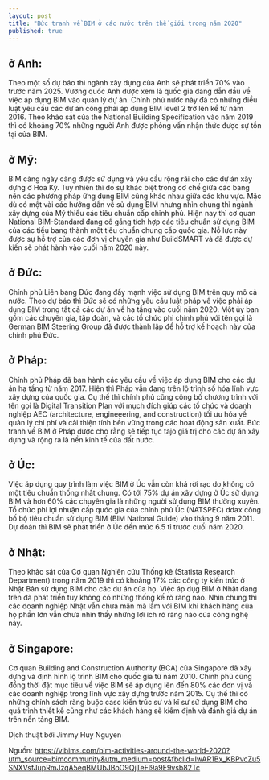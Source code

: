 ```yaml
---
layout: post
title: "Bức tranh về BIM ở các nước trên thế giới trong năm 2020"
published: true
---
```



## ở Anh:


Theo một số dự báo thì ngành xây dựng của Anh sẽ phát triển 70% vào trước năm 2025. Vương quốc Anh được xem là quốc gia đang dẫn đầu về việc áp dụng BIM vào quản lý dự án. Chính phủ nước này đã có những điều luật yêu cầu các dự án công phải áp dụng BIM level 2 trở lên kể từ năm 2016. Theo khảo sát của the National Building Specification vào năm 2019 thì có khoảng 70% những người Anh được phỏng vấn nhận thức được sự tồn tại của BIM.


## ở Mỹ:


BIM càng ngày càng được sử dụng và yêu cầu rộng rãi cho các dự án xây dựng ở Hoa Kỳ. Tuy nhiên thì do sự khác biệt trong cơ chế giữa các bang nên các phương pháp ứng dụng BIM cũng khác nhau giữa các khu vực. Mặc dù có một vài các hướng dẫn về sử dụng BIM nhưng nhìn chung thì ngành xây dựng của Mỹ thiếu các tiêu chuẩn cấp chỉnh phủ. Hiện nay thì cơ quan National BIM-Standard đang cố gắng tích hợp các tiêu chuẩn sử dụng BIM của các tiểu bang thành một tiêu chuẩn chung cấp quốc gia. Nỗ lực này được sự hỗ trợ của các đơn vị chuyên gia như BuildSMART và đã được dự kiến sẽ phát hành vào cuối năm 2020 này.


## ở Đức:


Chính phủ Liên bang Đức đang đẩy mạnh việc sử dụng BIM trên quy mô cả nước. Theo dự báo thì Đức sẽ có những yêu cầu luật pháp về việc phải áp dụng BIM trong tất cả các dự án về hạ tầng vào cuối năm 2020. Một ủy ban gồm các chuyên gia, tập đoàn, và các tổ chức phi chính phủ với tên gọi là German BIM Steering Group đã được thành lập để hỗ trợ kế hoạch này của chính phủ Đức.


## ở Pháp:


Chính phủ Pháp đã ban hành các yêu cầu về việc áp dụng BIM cho các dự án hạ tầng từ năm 2017. Hiện thì Pháp vẫn đang trên lộ trình số hóa lĩnh vực xây dựng của quốc gia. Cụ thể thì chính phủ cũng công bố chương trình với tên gọi là Digital Transition Plan với mụch đích giúp các tổ chức và doanh nghiệp AEC (architecture, engineeering, and construction) tối ưu hóa về quản lý chi phí và cải thiện tính bền vững trong các hoạt động sản xuất. Bức tranh về BIM ở Pháp được cho rằng sẽ tiếp tục tajo giá trị cho các dự án xây dựng và rộng ra là nền kinh tế của đất nước.


## ở Úc:


Việc áp dụng quy trình làm việc BIM ở Úc vẫn còn khá rời rạc do không có một tiêu chuẩn thống nhất chung. Có tới 75% dự án xây dựng ở Úc sử dụng BIM và hơn 60% các chuyên gia là những người sử dụng BIM thường xuyên. Tổ chức phi lợi nhuận cấp quóc gia của chính phủ Úc (NATSPEC) ddax công bố bộ tiêu chuẩn sử dụng BIM (BIM National Guide) vào tháng 9 năm 2011. Dự đoán thì BIM sẽ phát triển ở Úc đến mức 6.5 tỉ trước cuối năm 2020.


## ở Nhật:


Theo khảo sát của Cơ quan Nghiên cứu Thống kê (Statista Research Department) trong năm 2019 thì có khoảng 17% các công ty kiến trúc ở Nhật Bản sử dụng BIM cho các dư án của họ. Việc áp dụg BIM ở Nhật đang trên đà phát triển tuy không có những thống kế rõ ràng nào. Nhìn chung thì các doanh nghiệp Nhật vẫn chưa mặn mà lắm với BIM khi khách hàng của họ phần lớn vẫn chưa nhìn thấy những lợi ích rõ ràng nào của công nghệ này.


## ở Singapore:


Cơ quan Building and Construction Authority (BCA) của Singapore đã xây dựng và định hình lộ trình BIM cho quốc gia từ năm 2010. Chính phủ cũng đồng thời đặt mục tiêu về việc BIM sẽ áp dụng lên đến 80% các đơn vị và các doanh nghiệp trong lĩnh vực xây dựng trước năm 2015. Cụ thể thì có những chính sách ràng buộc casc kiến trúc sư và kĩ sư sử dụng BIM cho quá trình thiết kế cũng như các khách hàng sẽ kiểm định và đánh giá dự án trên nền tảng BIM.


Dịch thuật bởi Jimmy Huy Nguyen


Nguồn: https://vibims.com/bim-activities-around-the-world-2020?utm_source=bimcommunity&utm_medium=post&fbclid=IwAR1Bx_KBPvcZu5SNXVsfJupRmJzqA5eqBMUbJBoO9QjTeFl9a9E9vsb82Tc